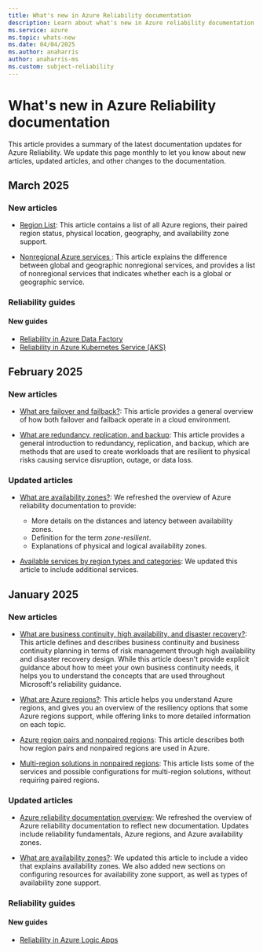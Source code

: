 ```yaml
---
title: What's new in Azure Reliability documentation
description: Learn about what's new in Azure reliability documentation
ms.service: azure
ms.topic: whats-new
ms.date: 04/04/2025
ms.author: anaharris
author: anaharris-ms
ms.custom: subject-reliability
---
```


# What's new in Azure Reliability documentation


This article provides a summary of the latest documentation updates for Azure Reliability. We update this page monthly to let you know about new articles, updated articles, and other changes to the documentation.

## March 2025

### New articles

- [Region List](./region-list.md): This article contains a list of all Azure regions, their paired region status, physical location, geography, and availability zone support. 

- [Nonregional Azure services ](./regions-nonregional-services.md): This article explains the difference between global and geographic nonregional services, and provides a list of nonregional services that indicates whether each is a global or geographic service.

### Reliability guides

#### New guides

- [Reliability in Azure Data Factory](./reliability-data-factory.md)
- [Reliability in Azure Kubernetes Service (AKS)](./reliability-aks.md)

## February 2025

### New articles

- [What are failover and failback?](./concept-failover-failback.md): This article provides a general overview of how both failover and failback operate in a cloud environment. 

- [What are redundancy, replication, and backup](./concept-redundancy-replication-backup.md): This article provides a general introduction to redundancy, replication, and backup, which are methods that are used to create workloads that are resilient to physical risks causing service disruption, outage, or data loss.


### Updated articles

- [What are availability zones?](./availability-zones-overview.md): We refreshed the overview of Azure reliability documentation to provide:
   - More details on the distances and latency between availability zones.
   - Definition for the term *zone-resilient*.
   - Explanations of physical and logical availability zones. 

- [Available services by region types and categories](./availability-service-by-category.md): We updated this article to include additional services.

## January 2025

### New articles

- [What are business continuity, high availability, and disaster recovery?](./concept-business-continuity-high-availability-disaster-recovery.md): 
This article defines and describes business continuity and business continuity planning in terms of risk management through high availability and disaster recovery design. While this article doesn't provide explicit guidance about how to meet your own business continuity needs, it helps you to understand the concepts that are used throughout Microsoft's reliability guidance.

- [What are Azure regions?](./regions-overview.md): This article helps you understand Azure regions, and gives you an overview of the resiliency options that some Azure regions support, while offering links to more detailed information on each topic.

- [Azure region pairs and nonpaired regions](./regions-overview.md): This article describes both how region pairs and nonpaired regions are used in Azure.

- [Multi-region solutions in nonpaired regions](./regions-multi-region-nonpaired.md): This article lists some of the services and possible configurations for multi-region solutions, without requiring paired regions.
 
### Updated articles

- [Azure reliability documentation overview](./overview.md): We refreshed the overview of Azure reliability documentation to reflect new documentation. Updates include reliability fundamentals, Azure regions, and Azure availability zones.

- [What are availability zones?](./availability-zones-overview.md): We updated this article to include a video that explains availability zones. We also added new sections on configuring resources for availability zone support, as well as types of availability zone support.

### Reliability guides

#### New guides

- [Reliability in Azure Logic Apps](reliability-logic-apps.md)

<!-- docutune:ignoreNextStep -->
